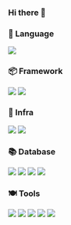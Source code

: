 ### Hi there 👋

<!--
**SsoYeon-kim/SsoYeon-kim** is a ✨ _special_ ✨ repository because its `README.md` (this file) appears on your GitHub profile.

Here are some ideas to get you started:

- 🔭 I’m currently working on ...
- 🌱 I’m currently learning ...
- 👯 I’m looking to collaborate on ...
- 🤔 I’m looking for help with ...
- 💬 Ask me about ...
- 📫 How to reach me: ...
- 😄 Pronouns: ...
- ⚡ Fun fact: ...
-->

### 🍙 Language   
<img src="https://img.shields.io/badge/Python-3776AB?&style=flat-square&logo=Python&logoColor=white"/>
   
### 📦 Framework
<img src="https://img.shields.io/badge/flask-#000000?&style=flat-square&logo=flask&logoColor=white"/>
<img src="https://img.shields.io/badge/fastapi-#009688?&style=flat-square&logo=fastapi&logoColor=white"/>
   
### 🏡 Infra
<img src="https://img.shields.io/badge/docker-#2496ED?&style=flat-square&logo=docker&logoColor=white"/>
<img src="https://img.shields.io/badge/amazonec2-#FF9900?&style=flat-square&logo=amazonec2&logoColor=white"/>
   
### 📚 Database
<img src="https://img.shields.io/badge/amazonrds-#527FFF?&style=flat-square&logo=amazonrds&logoColor=white"/>
<img src="https://img.shields.io/badge/mongodb-#47A248?&style=flat-square&logo=mongodb&logoColor=white"/>
<img src="https://img.shields.io/badge/mysql-#4479A1?&style=flat-square&logo=mysql&logoColor=white"/>
<img src="https://img.shields.io/badge/elasticsearch-#005571?&style=flat-square&logo=elasticsearch&logoColor=white"/>
   
### 🍽 Tools
<img src="https://img.shields.io/badge/git-#F05032?&style=flat-square&logo=git&logoColor=white"/>
<img src="https://img.shields.io/badge/github-#181717?&style=flat-square&logo=github&logoColor=white"/>
<img src="https://img.shields.io/badge/gitlab-#FC6D26?&style=flat-square&logo=gitlab&logoColor=white"/>
<img src="https://img.shields.io/badge/slack-#4A154B?&style=flat-square&logo=slack&logoColor=white"/>
<img src="https://img.shields.io/badge/linux-#FCC624?&style=flat-square&logo=linux&logoColor=white"/>
